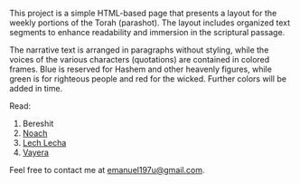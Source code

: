 This project is a simple HTML-based page that presents a layout for the weekly portions of the Torah (parashot). The layout includes organized text segments to enhance readability and immersion in the scriptural passage.

The narrative text is arranged in paragraphs without styling, while the voices of the various characters (quotations) are contained in colored frames. Blue is reserved for Hashem and other heavenly figures, while green is for righteous people and red for the wicked. Further colors will be added in time.

Read:

1. Bereshit
2. [Noach](https://eudroa00.github.io/parashot-besefer/noach.html)
3. [Lech Lecha](https://eudroa00.github.io/parashot-besefer/lechlecha.html)
4. [Vayera](https://eudroa00.github.io/parashot-besefer/vayera.html)

Feel free to contact me at [emanuel197u@gmail.com](mailto:emanuel197u@gmail.com).
